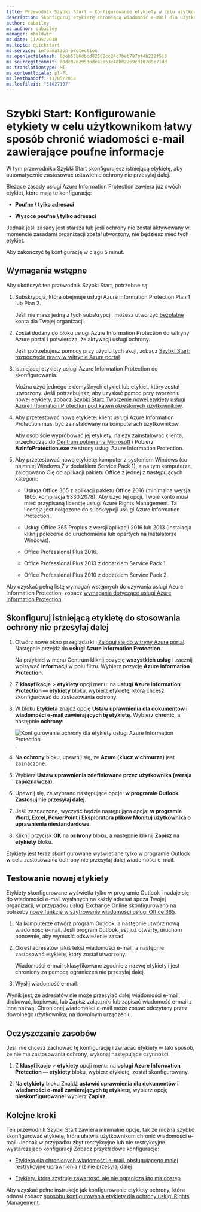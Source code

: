 ```yaml
---
title: Przewodnik Szybki Start — Konfigurowanie etykiety w celu użytkownikom łatwy sposób chronić wiadomości e-mail zawierające poufne informacje
description: Skonfiguruj etykietę chroniącą wiadomość e-mail dla użytkownika, automatycznie stosując ochrony nie przesyłaj dalej.
author: cabailey
ms.author: cabailey
manager: mbaldwin
ms.date: 11/05/2018
ms.topic: quickstart
ms.service: information-protection
ms.openlocfilehash: 6beb55b6dbcd82582cc24c7beb787bf4b232f518
ms.sourcegitcommit: 80de8762953bdea2553c48b02259cd107d0c71dd
ms.translationtype: MT
ms.contentlocale: pl-PL
ms.lasthandoff: 11/05/2018
ms.locfileid: "51027197"
---
```

# <a name="quickstart-configure-a-label-for-users-to-easily-protect-emails-that-contain-sensitive-information"></a>Szybki Start: Konfigurowanie etykiety w celu użytkownikom łatwy sposób chronić wiadomości e-mail zawierające poufne informacje

W tym przewodniku Szybki Start skonfigurujesz istniejącą etykietę, aby automatycznie zastosować ustawienie ochrony nie przesyłaj dalej.

Bieżące zasady usługi Azure Information Protection zawiera już dwóch etykiet, które mają tę konfigurację:

- **Poufne \ tylko adresaci**

- **Wysoce poufne \ tylko adresaci**

Jednak jeśli zasady jest starsza lub jeśli ochrony nie został aktywowany w momencie zasadami organizacji został utworzony, nie będziesz mieć tych etykiet. 

Aby zakończyć tę konfigurację w ciągu 5 minut.

## <a name="prerequisites"></a>Wymagania wstępne

Aby ukończyć ten przewodnik Szybki Start, potrzebne są:

1. Subskrypcja, która obejmuje usługi Azure Information Protection Plan 1 lub Plan 2.
    
    Jeśli nie masz jedną z tych subskrypcji, możesz utworzyć [bezpłatne](https://portal.office.com/Signup/Signup.aspx?OfferId=87dd2714-d452-48a0-a809-d2f58c4f68b7) konta dla Twojej organizacji.

2. Został dodany do bloku usługi Azure Information Protection do witryny Azure portal i potwierdza, że aktywacji usługi ochrony.

    Jeśli potrzebujesz pomocy przy użyciu tych akcji, zobacz [Szybki Start: rozpoczęcie pracy w witrynie Azure portal](quickstart-viewpolicy.md).

3. Istniejącej etykiety usługi Azure Information Protection do skonfigurowania. 
    
    Można użyć jednego z domyślnych etykiet lub etykiet, który został utworzony. Jeśli potrzebujesz, aby uzyskać pomoc przy tworzeniu nowej etykiety, zobacz [Szybki Start: Tworzenie nowej etykiety usługi Azure Information Protection pod kątem określonych użytkowników](quickstart-label-specificusers.md).

4. Aby przetestować nową etykietę: klient usługi Azure Information Protection musi być zainstalowany na komputerach użytkowników. 
    
    Aby osobiście wypróbować jej etykiety, należy zainstalować klienta, przechodząc do [Centrum pobierania Microsoft](https://www.microsoft.com/en-us/download/details.aspx?id=53018) i Pobierz **AzInfoProtection.exe** ze strony usługi Azure Information Protection.

5. Aby przetestować nową etykietę: komputer z systemem Windows (co najmniej Windows 7 z dodatkiem Service Pack 1), a na tym komputerze, zalogowano Cię do aplikacji pakietu Office z jednej z następujących kategorii:
    
    - Usługa Office 365 z aplikacji pakietu Office 2016 (minimalna wersja 1805, kompilacja 9330.2078). Aby użyć tej opcji, Twoje konto musi mieć przypisaną licencję usługi Azure Rights Management. Ta licencja jest dołączone do subskrypcji usługi Azure Information Protection.
    
    - Usługi Office 365 Proplus z wersji aplikacji 2016 lub 2013 (Instalacja kliknij polecenie do uruchomienia lub opartych na Instalatorze Windows).
    
    - Office Professional Plus 2016.
    
    - Office Professional Plus 2013 z dodatkiem Service Pack 1.
    
    - Office Professional Plus 2010 z dodatkiem Service Pack 2.

Aby uzyskać pełną listę wymagań wstępnych do używania usługi Azure Information Protection, zobacz [wymagania dotyczące usługi Azure Information Protection](requirements.md).

## <a name="configure-an-existing-label-to-apply-the-do-not-forward-protection"></a>Skonfiguruj istniejącą etykietę do stosowania ochrony nie przesyłaj dalej

1. Otwórz nowe okno przeglądarki i [Zaloguj się do witryny Azure portal](https://portal.azure.com). Następnie przejdź do **usługi Azure Information Protection**. 
    
    Na przykład w menu Centrum kliknij pozycję **wszystkich usług** i zacznij wpisywać **informacji** w polu filtru. Wybierz pozycję **Azure Information Protection**.

2. Z **klasyfikacje** > **etykiety** opcji menu: na **usługi Azure Information Protection — etykiety** bloku, wybierz etykietę, którą chcesz skonfigurować do zastosowania ochrony. 

3. W bloku **Etykieta** znajdź opcję **Ustaw uprawnienia dla dokumentów i wiadomości e-mail zawierających tę etykietę**. Wybierz **chronić**, a następnie **ochrony**:
    
    ![Konfigurowanie ochrony dla etykiety usługi Azure Information Protection](./media/info-protect-protection-bar-configured.png).

4. Na **ochrony** bloku, upewnij się, że **Azure (klucz w chmurze)** jest zaznaczone.
    
5. Wybierz **Ustaw uprawnienia zdefiniowane przez użytkownika (wersja zapoznawcza)**.

6. Upewnij się, że wybrano następujące opcje: **w programie Outlook Zastosuj nie przesyłaj dalej**.

7. Jeśli zaznaczone, wyczyść będzie następująca opcja: **w programie Word, Excel, PowerPoint i Eksploratora plików Monituj użytkownika o uprawnienia niestandardowe**.

8. Kliknij przycisk **OK** na **ochrony** bloku, a następnie kliknij **Zapisz** na **etykiety** bloku.

Etykiety jest teraz skonfigurowane wyświetlane tylko w programie Outlook w celu zastosowania ochrony nie przesyłaj dalej wiadomości e-mail.

## <a name="test-your-new-label"></a>Testowanie nowej etykiety

Etykiety skonfigurowane wyświetla tylko w programie Outlook i nadaje się do wiadomości e-mail wysłanych na każdy adresat spoza Twojej organizacji, w przypadku usługi Exchange Online skonfigurowano na potrzeby [nowe funkcje w szyfrowanie wiadomości usługi Office 365](https://support.office.com/article/7ff0c040-b25c-4378-9904-b1b50210d00e).

1. Na komputerze otwórz program Outlook, a następnie utwórz nową wiadomość e-mail. Jeśli program Outlook jest już otwarty, uruchom ponownie, aby wymusić odświeżenie zasad.

2. Określ adresatów jakiś tekst wiadomości e-mail, a następnie zastosować etykietę, który został utworzony. 
    
    Wiadomości e-mail sklasyfikowane zgodnie z nazwę etykiety i jest chroniony za pomocą ograniczeń nie przesyłaj dalej.

3. Wyślij wiadomość e-mail. 

Wynik jest, że adresatów nie może przesyłać dalej wiadomości e-mail, drukować, kopiować, lub Zapisz załączniki lub zapisać wiadomość e-mail z inną nazwą. Chronionej wiadomości e-mail może zostać odczytany przez dowolnego użytkownika, na dowolnym urządzeniu.

## <a name="clean-up-resources"></a>Oczyszczanie zasobów

Jeśli nie chcesz zachować tę konfigurację i zwracać etykiety w taki sposób, że nie ma zastosowania ochrony, wykonaj następujące czynności:

1. Z **klasyfikacje** > **etykiety** opcji menu: na **usługi Azure Information Protection — etykiety** bloku, wybierz etykietę, został skonfigurowany. 

3. Na **etykiety** bloku Znajdź **ustawić uprawnienia dla dokumentów i wiadomości e-mail zawierających tę etykietę**, wybierz opcję **nieskonfigurowane**i wybierz **Zapisz**.

## <a name="next-steps"></a>Kolejne kroki

Ten przewodnik Szybki Start zawiera minimalne opcje, tak że można szybko skonfigurować etykietę, która ułatwia użytkownikom chronić wiadomości e-mail. Jednak w przypadku zbyt restrykcyjne lub nie restrykcyjne wystarczająco konfiguracji Zobacz przykładowe konfiguracje:

- [Etykieta dla chronionych wiadomości e-mail, obsługującego mniej restrykcyjne uprawnienia niż nie przesyłaj dalej](configure-policy-protection.md#example-4-label-for-protected-email-that-supports-less-restrictive-permissions-than-do-not-forward)

- [Etykiety, która szyfruje zawartość, ale nie ogranicza kto ma dostęp](configure-policy-protection.md#example-5-label-that-encrypts-content-but-doesnt-restrict-who-can-access-it)

Aby uzyskać pełne instrukcje jak konfigurowanie etykiety ochrony, która odnosi zobacz [sposobu konfigurowania etykiety dla ochrony usługi Rights Management](configure-policy-protection.md). 
